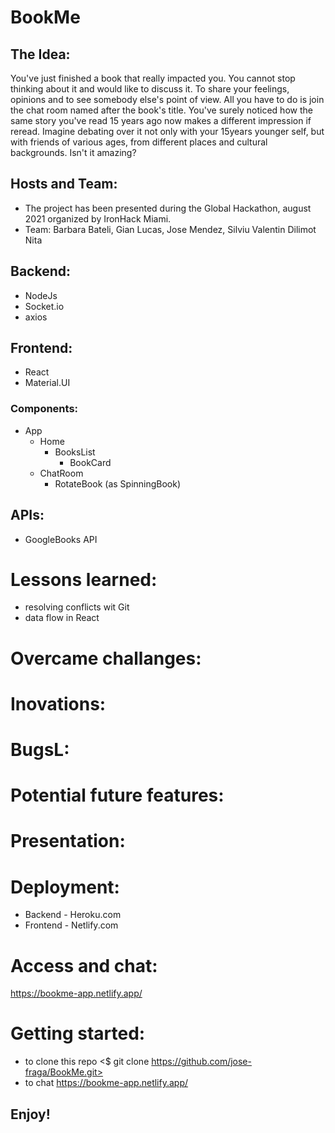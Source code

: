 # BookMe

## The Idea:
You've just finished a book that really impacted you. 
You cannot stop thinking about it and would like to discuss it. To share your feelings, opinions and to see somebody else's point of view. 
All you have to do is join the chat room named after the book's title.
You've surely noticed how the same story you've read 15 years ago now makes a different impression if reread.
Imagine debating over it not only with your 15years younger self, but with friends of various ages, from different places and cultural backgrounds.
Isn't it amazing?

## Hosts and Team:
- The project has been presented during the Global Hackathon, august 2021 organized by IronHack Miami.
- Team: Barbara Bateli, Gian Lucas, Jose Mendez, Silviu Valentin Dilimot Nita

## Backend:
- NodeJs
- Socket.io
- axios

## Frontend:
- React
- Material.UI

### Components: 
- App
    - Home
        - BooksList
            - BookCard
    - ChatRoom
        - RotateBook (as SpinningBook)


## APIs:
- GoogleBooks API

# Lessons learned:
- resolving conflicts wit Git
- data flow in React 

# Overcame challanges:

# Inovations:

# BugsL:

# Potential future features:

# Presentation:

# Deployment: 
- Backend - Heroku.com
- Frontend - Netlify.com

# Access and chat:
https://bookme-app.netlify.app/

# Getting started: 
- to clone this repo <$ git clone https://github.com/jose-fraga/BookMe.git>
- to chat https://bookme-app.netlify.app/

## Enjoy!